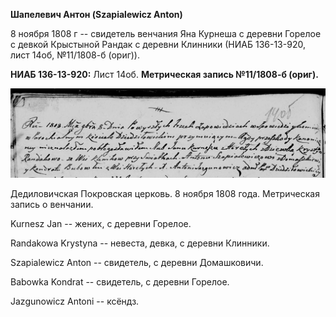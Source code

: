 **Шапелевич Антон (Szapiаlewicz Anton)**

8 ноября 1808 г -- свидетель венчания Яна Курнеша с деревни Горелое с
девкой Крыстыной Рандак с деревни Клинники (НИАБ 136-13-920, лист 14об,
№11/1808-б (ориг)).

**НИАБ 136-13-920:** Лист 14об. **Метрическая запись №11/1808-б
(ориг).**

![](./media/a789c0d6fdbba85ccccc437c69cbfe30c4aade0f.png)

Дедиловичская Покровская церковь. 8 ноября 1808 года. Метрическая запись
о венчании.

Kurnesz Jan -- жених, с деревни Горелое.

Randakowa Krystyna -- невеста, девка, с деревни Клинники.

Szapialewicz Anton -- свидетель, с деревни Домашковичи.

Babowka Kondrat -- свидетель, с деревни Горелое.

Jazgunowicz Antoni -- ксёндз.
